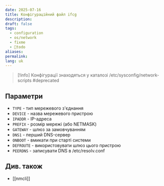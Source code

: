 ```yaml
---
date: 2025-07-16
title: Конфігураційний файл ifcg
description: 
draft: false
tags:
  - configuration
  - os/network
  - fixme
  - 🌱todo
aliases: 
permalink: 
lang: uk
---
```

> [!info] Конфігурації знаходяться у каталозі /etc/sysconfig/network-scripts #deprecated 

## Параметри

- `TYPE` - тип мережевого з'єднання
- `DEVICE` - назва мережевого пристрою
- `IPADDR` - IP-адреса
- `PREFIX` - розмір мережі (або NETMASK)
- `GATEWAY` - шлюз за замовчуванням
- `DNS1` - перший DNS-сервер
- `ONBOOT` - вмикати при старті системи
- `DEFROUTE` - використовувати шлюз цього пристрою
- `PEERDNS` - записувати DNS в /etc/resolv.conf

## Див. також

- [[nmcli]]